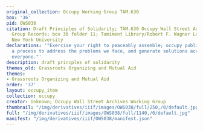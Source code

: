 ```yaml
---
original_collection: Occupy Working Group TAM.630
box: '36'
pid: OWS038
citation: Draft Principles of Solidarity; TAM.630 Occupy Wall Street Archives Working
  Group Records; box 36 folder 11; Tamiment Library/Robert F. Wagner Labor Archives,
  New York University
declarations: '"Exercise your right to peaceably assemble; occupy public space;  create
  a process to address the problems we face, and generate solutions accessible to
  everyone."'
description: draft princples of solidarity
themes_old: Grassroots Organizing and Mutual Aid
themes:
- Grassroots Organizing and Mutual Aid
order: '37'
layout: occupy_item
collection: occupy
creator: Unknown; Occupy Wall Street Archives Working Group
thumbnail: "/img/derivatives/iiif/images/OWS038/full/250,/0/default.jpg"
full: "/img/derivatives/iiif/images/OWS038/full/1140,/0/default.jpg"
manifest: "/img/derivatives/iiif/OWS038/manifest.json"
---
```

